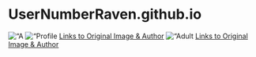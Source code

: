 # UserNumberRaven.github.io

<!DOCTYPE html>
<html lang=“en-US”>
<head>
<title>Starter Gallery Assignment</title>
<meta charset=“UTF-8”>
<meta name=“author” content=“UserNumberRaven”>
<meta name=“description” content=“Three picture gallery of big cats under Creative Commons and from the Public Domain.”>
<meta name=“keywords” content=“Starter Gallery Assignment, Creative Commons, Public Domain, Big Cats, Jungle Cats, Cheetah, Jaguar, Lynx.”>
<meta name=“viewport” content=“width=device width, initial scale=1.0”>
</head>
<body>
  <img src = “https://raw.githubusercontent.com/UserNumberRaven/UserNumberRaven.github.io/main/Lynx.jpg” alt=“A lynx walking down a grassy path.” height=“853px”/>
  <img src = “https://raw.githubusercontent.com/UserNumberRaven/UserNumberRaven.github.io/main/Jaguar.jpg” alt = “Profile view of a jaguar in front of a grassy background.”/>
  <a href=“https://pixabay.com/photos/jaguar-wild-cat-big-cat-feline-1807171/”>Links to Original Image & Author</a>
  <img src = “https://github.com/UserNumberRaven/UserNumberRaven.github.io/assets/161670212/b3076e56-7bec-4bd1-b5c2-e55c2383ad42” alt = “Adult cheetah and two young cheetahs in front of a blurred background.” height=“853px”/>
  <a href=“https://pixabay.com/photos/cheetahs-animals-safari-5689873/”>Links to Original Image & Author</a>
<body/>
<html/>
